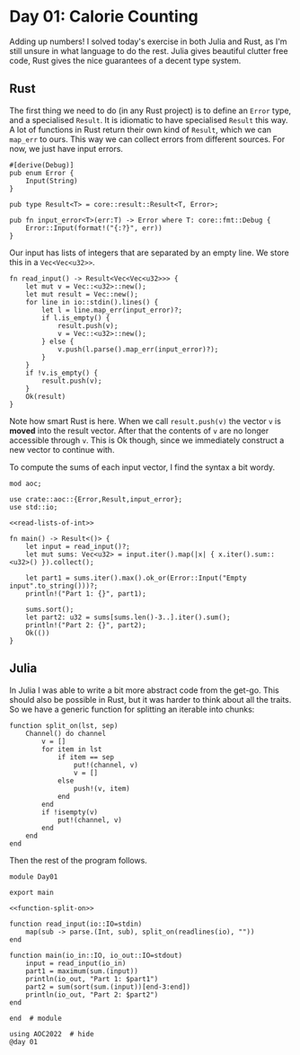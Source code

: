# Day 01: Calorie Counting

Adding up numbers! I solved today's exercise in both Julia and Rust, as I'm still unsure in what language to do the rest. Julia gives beautiful clutter free code, Rust gives the nice guarantees of a decent type system. 

## Rust
The first thing we need to do (in any Rust project) is to define an `Error` type, and a specialised `Result`. It is idiomatic to have specialised `Result` this way. A lot of functions in Rust return their own kind of `Result`, which we can `map_err` to ours. This way we can collect errors from different sources. For now, we just have input errors.

``` {.rust file=src/aoc.rs}
#[derive(Debug)]
pub enum Error {
    Input(String)
}

pub type Result<T> = core::result::Result<T, Error>;

pub fn input_error<T>(err:T) -> Error where T: core::fmt::Debug {
    Error::Input(format!("{:?}", err))
}
```

Our input has lists of integers that are separated by an empty line. We store this in a `Vec<Vec<u32>>`.

``` {.rust #read-lists-of-int}
fn read_input() -> Result<Vec<Vec<u32>>> {
    let mut v = Vec::<u32>::new();
    let mut result = Vec::new();
    for line in io::stdin().lines() {
        let l = line.map_err(input_error)?;
        if l.is_empty() {
            result.push(v);
            v = Vec::<u32>::new();
        } else {
            v.push(l.parse().map_err(input_error)?);
        }
    }
    if !v.is_empty() {
        result.push(v);
    }
    Ok(result)
}
```

Note how smart Rust is here. When we call `result.push(v)` the vector `v` is **moved** into the result vector. After that the contents of `v` are no longer accessible through `v`. This is Ok though, since we immediately construct a new vector to continue with.

To compute the sums of each input vector, I find the syntax a bit wordy.

``` {.rust file=src/day01.rs}
mod aoc;

use crate::aoc::{Error,Result,input_error};
use std::io;

<<read-lists-of-int>>

fn main() -> Result<()> {
    let input = read_input()?;
    let mut sums: Vec<u32> = input.iter().map(|x| { x.iter().sum::<u32>() }).collect();

    let part1 = sums.iter().max().ok_or(Error::Input("Empty input".to_string()))?;
    println!("Part 1: {}", part1);

    sums.sort();
    let part2: u32 = sums[sums.len()-3..].iter().sum();
    println!("Part 2: {}", part2);
    Ok(())
}
```

## Julia
In Julia I was able to write a bit more abstract code from the get-go. This should also be possible in Rust, but it was harder to think about all the traits. So we have a generic function for splitting an iterable into chunks:

``` {.julia #function-split-on}
function split_on(lst, sep)
    Channel() do channel
        v = []
        for item in lst
            if item == sep
                put!(channel, v)
                v = []
            else
                push!(v, item)
            end
        end
        if !isempty(v)
            put!(channel, v)
        end
    end
end
```

Then the rest of the program follows.

``` {.julia file=src/day01.jl}
module Day01

export main

<<function-split-on>>

function read_input(io::IO=stdin)
    map(sub -> parse.(Int, sub), split_on(readlines(io), ""))
end

function main(io_in::IO, io_out::IO=stdout)
    input = read_input(io_in)
    part1 = maximum(sum.(input))
    println(io_out, "Part 1: $part1")
    part2 = sum(sort(sum.(input))[end-3:end])
    println(io_out, "Part 2: $part2")
end

end  # module
```

```@example
using AOC2022  # hide
@day 01
```
